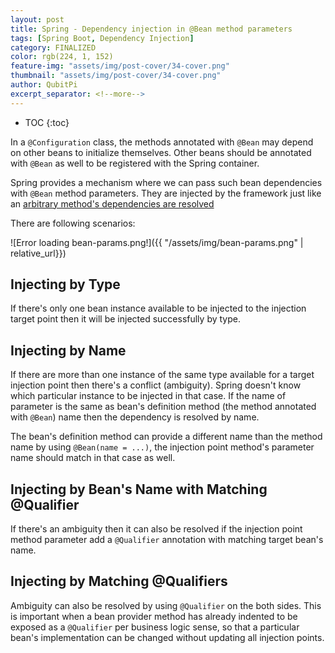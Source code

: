 ```yaml
---
layout: post
title: Spring - Dependency injection in @Bean method parameters
tags: [Spring Boot, Dependency Injection]
category: FINALIZED
color: rgb(224, 1, 152)
feature-img: "assets/img/post-cover/34-cover.png"
thumbnail: "assets/img/post-cover/34-cover.png"
author: QubitPi
excerpt_separator: <!--more-->
---
```


<!--more-->

* TOC
{:toc}

In a `@Configuration` class, the methods annotated with `@Bean` may depend on other beans to initialize themselves.
Other beans should be annotated with `@Bean` as well to be registered with the Spring container.

Spring provides a mechanism where we can pass such bean dependencies with `@Bean` method parameters. They are injected
by the framework just like an
[arbitrary method's dependencies are resolved](https://www.logicbig.com/tutorials/spring-framework/spring-core/using-autowired-annotation-on-arbitrary-methods.html)

There are following scenarios:

![Error loading bean-params.png!]({{ "/assets/img/bean-params.png" | relative_url}})

## Injecting by Type

If there's only one bean instance available to be injected to the injection target point then it will be injected
successfully by type.

## Injecting by Name

If there are more than one instance of the same type available for a target injection point then there's a conflict
(ambiguity). Spring doesn't know which particular instance to be injected in that case. If the name of parameter is the
same as bean's definition method (the method annotated with `@Bean`) name then the dependency is resolved by name.

The bean's definition method can provide a different name than the method name by using `@Bean(name = ...)`, the
injection point method's parameter name should match in that case as well.

## Injecting by Bean's Name with Matching @Qualifier

If there's an ambiguity then it can also be resolved if the injection point method parameter add a `@Qualifier`
annotation with matching target bean's name.

## Injecting by Matching @Qualifiers

Ambiguity can also be resolved by using `@Qualifier` on the both sides. This is important when a bean provider method
has already indented to be exposed as a `@Qualifier` per business logic sense, so that a particular bean's
implementation can be changed without updating all injection points.
